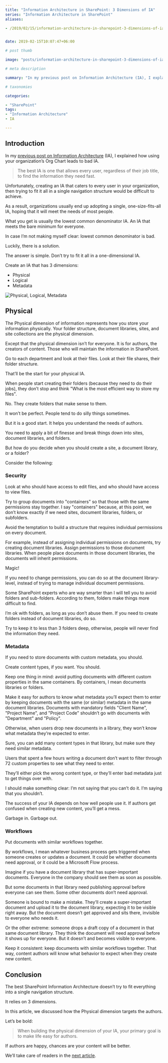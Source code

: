 ```yaml
---
title: "Information Architecture in SharePoint: 3 Dimensions of IA"
series: "Information Architecture in SharePoint"
aliases:

- /2019/02/15/information-architecture-in-sharepoint-3-dimensions-of-ia


date: 2019-02-15T10:07:47+06:00

# post thumb

image: "posts/information-architecture-in-sharepoint-3-dimensions-of-ia/featured-image.webp"

# meta description

summary: "In my previous post on Information Architecture (IA), I explained how using your organization’s Org Chart leads to bad IA. Unfortunately, creating an IA that caters to every user in your organization, then trying to fit it all in a single navigation structure would be difficult to achieve."

# taxonomies

categories:

- "SharePoint"
tags:
- "Information Architecture"
- IA

---
```

## Introduction

In my [previous post on Information Architecture](/2019/02/18/information-architecture-in-sharepoint-one-size-does-not-fit-all/) (IA), I explained how using your organization’s Org Chart leads to bad IA.

> The best IA is one that allows every user, regardless of their job title, to find the information they need fast.

Unfortunately, creating an IA that caters to every user in your organization, then trying to fit it all in a single navigation structure would be difficult to achieve.

As a result, organizations usually end up adopting a single, one-size-fits-all IA, hoping that it will meet the needs of most people.

What you get is usually the lowest common denominator IA. An IA that meets the bare minimum for everyone.

In case I’m not making myself clear: lowest common denominator is bad.

Luckily, there is a solution.

The answer is simple. Don’t try to fit it all in a one-dimensional IA.

Create an IA that has 3 dimensions:

- Physical
- Logical
- Metadata

![Physical, Logical, Metadata](three-dimensions.png)

## Physical

The Physical dimension of information represents how you store your information physically. Your folder structure, document libraries, sites, and site collections are the physical dimension.

Except that the physical dimension isn’t for everyone. It is for authors, the creators of content. Those who will maintain the information in SharePoint.

Go to each department and look at their files. Look at their file shares, their folder structure.

That’ll be the start for your physical IA.

When people start creating their folders (because they need to do their jobs), they don’t stop and think "What is the most efficient way to store my files".

No. They create folders that make sense to them.

It won’t be perfect. People tend to do silly things sometimes.

But it is a good start. It helps you understand the needs of authors.

You need to apply a bit of finesse and break things down into sites, document libraries, and folders.

But how do you decide when you should create a site, a document library, or a folder?

Consider the following:

### Security

Look at who should have access to edit files, and who should have access to view files.

Try to group documents into "containers" so that those with the same permissions stay together. I say "containers" because, at this point, we don’t know exactly if we need sites, document libraries, folders, or subfolders.

Avoid the temptation to build a structure that requires individual permissions on every document.

For example, instead of assigning individual permissions on documents, try creating document libraries. Assign permissions to those document libraries. When people place documents in those document libraries, the documents will inherit permissions.

Magic!

If you need to change permissions, you can do so at the document library-level, instead of trying to manage individual document permissions.

Some SharePoint experts who are way smarter than I will tell you to avoid folders and sub-folders. According to them, folders make things more difficult to find.

I’m ok with folders, as long as you don’t abuse them. If you need to create folders instead of document libraries, do so.

Try to keep it to less than 3 folders deep, otherwise, people will never find the information they need.

### Metadata

If you need to store documents with custom metadata, you should.

Create content types, if you want. You should.

Keep one thing in mind: avoid putting documents with different custom properties in the same containers. By containers, I mean documents libraries or folders.

Make it easy for authors to know what metadata you’ll expect them to enter by keeping documents with the same (or similar) metadata in the same document libraries. Documents with mandatory fields "Client Name", "Project Name", and "Project Code" shouldn’t go with documents with "Department" and "Policy".

Otherwise, when users drop new documents in a library, they won’t know what metadata they’re expected to enter.

Sure, you can add many content types in that library, but make sure they need similar metadata.

Users that spent a few hours writing a document don’t want to filter through 72 custom properties to see what they need to enter.

They’ll either pick the wrong content type, or they’ll enter bad metadata just to get things over with.

I should make something clear: I’m not saying that you can’t do it. I’m saying that you shouldn’t.

The success of your IA depends on how well people use it. If authors get confused when creating new content, you’ll get a mess.

Garbage in. Garbage out.

### Workflows

Put documents with similar workflows together.

By workflows, I mean whatever business process gets triggered when someone creates or updates a document. It could be whether documents need approval, or it could be a Microsoft Flow process.

Imagine if you have a document library that has super-important documents. Everyone in the company should see them as soon as possible.

But some documents in that library need publishing approval before everyone can see them. Some other documents don’t need approval.

Someone is bound to make a mistake. They’ll create a super-important document and upload it to the document library, expecting it to be visible right away. But the document doesn’t get approved and sits there, invisible to everyone who needs it.

Or the other extreme: someone drops a draft copy of a document in that same document library. They think the document will need approval before it shows up for everyone. But it doesn’t and becomes visible to everyone.

Keep it consistent: keep documents with similar workflows together. That way, content authors will know what behavior to expect when they create new content.

## Conclusion

The best SharePoint Information Architecture doesn’t try to fit everything into a single navigation structure.

It relies on 3 dimensions.

In this article, we discussed how the Physical dimension targets the authors.

Let’s be bold:

> When building the physical dimension of your IA, your primary goal is to make life easy for authors.

If authors are happy, chances are your content will be better.

We’ll take care of readers in the [next article](/2019/02/22/information-architecture-in-sharepoint-the-logical-dimension/).
